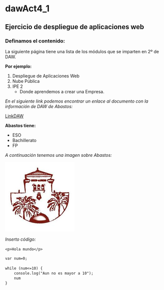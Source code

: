 # dawAct4_1

## Ejercicio de despliegue de aplicaciones web

### Definamos el contenido:

La siguiente página tiene una lista de los módulos que se imparten en 2º de DAW.

**Por ejemplo:**
1. Despliegue de Aplicaciones Web
2. Nube Pública
3. IPE 2
    * Donde aprendemos a crear una Empresa.

*En el siguiente link podemos encontrar un enlace al documento con la información de DAW de Abastos:*

[LinkDAW](https://ceice.gva.es/es/web/formacion-profesional/publicador-de-cicles/-/asset_publisher/M0SqOt5YOf05/content/ciclo-formativo-desarrollo-de-aplicaciones-web)

**Abastos tiene:**

- ESO
- Bachillerato
- FP


*A continuación tenemos una imagen sobre Abastos:*

![Imagen de Abastos](img/images.jpeg)

*Inserto código:*

`<p>Hola mundo</p>`

```
var num=0;

while (num<=10) {
    console.log("Aun no es mayor a 10");
    num
}

```



